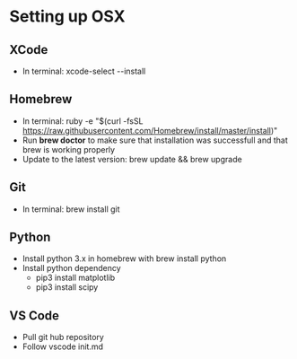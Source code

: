 # Setting up OSX

## XCode
- In terminal: 
    xcode-select --install

## Homebrew
- In terminal:
    ruby -e "$(curl -fsSL https://raw.githubusercontent.com/Homebrew/install/master/install)"
- Run **brew doctor** to make sure that installation was successfull and that brew is working properly
- Update to the latest version:
    brew update && brew upgrade

## Git
- In terminal:
    brew install git

## Python
- Install python 3.x in homebrew with
    brew install python
- Install python dependency
    - pip3 install matplotlib
    - pip3 install scipy

## VS Code
- Pull git hub repository
- Follow vscode init.md
